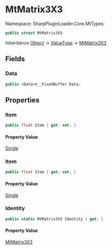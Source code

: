 # MtMatrix3X3

Namespace: SharpPluginLoader.Core.MtTypes

```csharp
public struct MtMatrix3X3
```

Inheritance [Object](https://docs.microsoft.com/en-us/dotnet/api/System.Object) → [ValueType](https://docs.microsoft.com/en-us/dotnet/api/System.ValueType) → [MtMatrix3X3](./SharpPluginLoader.Core.MtTypes.MtMatrix3X3.md)

## Fields

### **Data**

```csharp
public <Data>e__FixedBuffer Data;
```

## Properties

### **Item**

```csharp
public float Item { get; set; }
```

#### Property Value

[Single](https://docs.microsoft.com/en-us/dotnet/api/System.Single)<br>

### **Item**

```csharp
public float Item { get; set; }
```

#### Property Value

[Single](https://docs.microsoft.com/en-us/dotnet/api/System.Single)<br>

### **Identity**

```csharp
public static MtMatrix3X3 Identity { get; }
```

#### Property Value

[MtMatrix3X3](./SharpPluginLoader.Core.MtTypes.MtMatrix3X3.md)<br>
